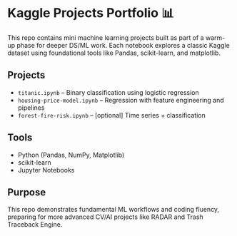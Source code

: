 # Kaggle Projects Portfolio 📊

This repo contains mini machine learning projects built as part of a warm-up phase for deeper DS/ML work. Each notebook explores a classic Kaggle dataset using foundational tools like Pandas, scikit-learn, and matplotlib.

## Projects
- `titanic.ipynb` – Binary classification using logistic regression
- `housing-price-model.ipynb` – Regression with feature engineering and pipelines
- `forest-fire-risk.ipynb` – [optional] Time series + classification

## Tools
- Python (Pandas, NumPy, Matplotlib)
- scikit-learn
- Jupyter Notebooks

## Purpose
This repo demonstrates fundamental ML workflows and coding fluency, preparing for more advanced CV/AI projects like RADAR and Trash Traceback Engine.
